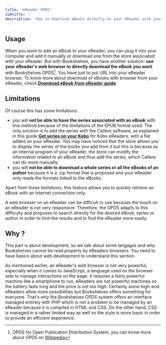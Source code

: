 ```yaml
---
title: "eReader OPDS"
subtitle: ''
description: 'How to download eBooks directly on your eReader with your internal browser'
---
```


## Usage

When you want to add an eBook to your eReader, you can plug it into your computer and add it manually or download one from the store associated with your eReader. But with Bookshelves, you have another solution: **use your eReader's web browser to directly download the eBook you want** with Bookshelves OPDS[^1]. You have just to put <api-link endpoint="/ereader" :refer-it-self="true"></api-link> URL into your eReader browser. To know more about download of eBooks with browser from your eReader, check [**Download eBook from eReader guide**](/guides/ereader-download-ebook-from-ereader).

## Limitations

Of course this has some limitations:

- you will **not be able to have the series associated with an eBook** with this method because of the limitations of the EPUB format used. The only solution is to add the series with the Calibre software, as explained in this guide [**Get series on your Kobo**](/guides/kobo-series) for Kobo eReaders, with a file added on your eReader. You may have noticed that the store allows you to display the series of the books you add from it but this is because as an internal program of your eReader, the store can modify the information related to an eBook and thus add the series, which Calibre can do more manually.
- you will **not be able to download a whole series or all the eBooks of an author** because it is a .zip format that is proposed and your eReader only reads the formats linked to the eBooks.
  
Apart from these limitations, this feature allows you to quickly retrieve an eBook with an Internet connection only.

<opds-link></opds-link>

A web browser on an eReader can be difficult to use because the touch on an eReader is not very responsive. Therefore, the OPDS adapts to this difficulty and proposes to search directly for the desired eBook, series or author in order to limit the results and to find the eReader more easily.

## Why ?

<alert type="info" title="Understanding">

This part is about development, so we talk about some langages and why Bookshelves cannot be read properly by eReaders browsers. You need to have basics about web development to understand this section.

</alert>

As mentioned earlier, an eReader's web browser is not very powerful, especially when it comes to JavaScript, a language used on the browser side to manage interactions on the page. It requires a fairly powerful machine like a smartphone to run, eReaders are not powerful machines so the battery lasts long and the price is not too high. Certainly some high-end eReaders allow more possibilities but Bookshelves offers something for everyone. That's why the Bookshelves OPDS system offers an interface managed entirely with PHP which is not a problem to be managed by an eReader because it is compiled in HTML and CSS. On the other hand, CSS is managed in a rather limited way as well so the style is more basic in order to provide an efficient experience.

[^1]: OPDS for Open Publication Distribution System, you can know more about OPDS on [Wikipedia](https://en.wikipedia.org/wiki/Open_Publication_Distribution_System)
